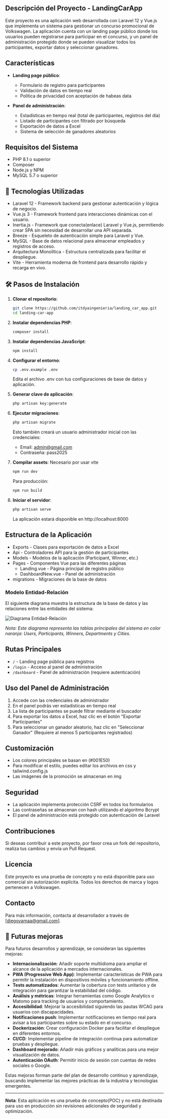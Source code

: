 ## Descripción del Proyecto - LandingCarApp

Este proyecto es una aplicación web desarrollada con Laravel 12 y Vue.js que implementa un sistema para gestionar un concurso promocional de Volkswagen. La aplicación cuenta con un landing page público donde los usuarios pueden registrarse para participar en el concurso, y un panel de administración protegido donde se pueden visualizar todos los participantes, exportar datos y seleccionar ganadores.

## Características

-   **Landing page público**:

    -   Formulario de registro para participantes
    -   Validación de datos en tiempo real
    -   Política de privacidad con aceptación de habeas data

-   **Panel de administración**:
    -   Estadísticas en tiempo real (total de participantes, registros del día)
    -   Listado de participantes con filtrado por búsqueda
    -   Exportación de datos a Excel
    -   Sistema de selección de ganadores aleatorios

## Requisitos del Sistema

-   PHP 8.1 o superior
-   Composer
-   Node.js y NPM
-   MySQL 5.7 o superior

## 🚀 Tecnologías Utilizadas

-   Laravel 12 - Framework backend para gestionar autenticación y lógica de negocio.
-   Vue.js 3 - Framework frontend para interacciones dinámicas con el usuario.
-   Inertia.js - Framework que conecta(enlace) Laravel y Vue.js, permitiendo crear SPA sin necesidad de desarrollar una API separada.
-   Breeze - Esqueleto de autenticación simple para Laravel y Vue.
-   MySQL - Base de datos relacional para almacenar empleados y registros de acceso.
-   Arquitectura Monolítica - Estructura centralizada para facilitar el despliegue.
-   Vite - Herramienta moderna de frontend para desarrollo rápido y recarga en vivo.

## 🛠 Pasos de Instalación

1. **Clonar el repositorio**:

    ```bash
    git clone https://github.com/itdyaingenieria/landing_car_app.git
    cd landing-car-app
    ```

2. **Instalar dependencias PHP**:

    ```bash
    composer install
    ```

3. **Instalar dependencias JavaScript**:

    ```bash
    npm install
    ```

4. **Configurar el entorno**:

    ```bash
    cp .env.example .env
    ```

    Edita el archivo .env con tus configuraciones de base de datos y aplicación.

5. **Generar clave de aplicación**:

    ```bash
    php artisan key:generate
    ```

6. **Ejecutar migraciones**:

    ```bash
    php artisan migrate
    ```

    Esto también creará un usuario administrador inicial con las credenciales:

    - Email: admin@gmail.com
    - Contraseña: pass2025

7. **Compilar assets**:
   Necesario por usar vite

    ```bash
    npm run dev
    ```

    Para producción:

    ```bash
    npm run build
    ```

8. **Iniciar el servidor**:
    ```bash
    php artisan serve
    ```
    La aplicación estará disponible en http://localhost:8000

## Estructura de la Aplicación

-   Exports - Clases para exportación de datos a Excel
-   Api - Controladores API para la gestión de participantes
-   Models - Modelos de la aplicación (Participant, Winner, etc.)
-   Pages - Componentes Vue para las diferentes páginas
    -   Landing.vue - Página principal de registro público
    -   DashboardNew.vue - Panel de administración
-   migrations - Migraciones de la base de datos

### Modelo Entidad-Relación

El siguiente diagrama muestra la estructura de la base de datos y las relaciones entre las entidades del sistema:

![Diagrama Entidad-Relación](/public/img/docs/er-diagram.png)

_Nota: Este diagrama representa las tablas principales del sistema en color naranja: Users, Participants, Winners, Departments y Cities._

## Rutas Principales

-   `/` - Landing page pública para registros
-   `/login` - Acceso al panel de administración
-   `/dashboard` - Panel de administración (requiere autenticación)

## Uso del Panel de Administración

1. Accede con las credenciales de administrador
2. En el panel podrás ver estadísticas en tiempo real
3. La lista de participantes se puede filtrar mediante el buscador
4. Para exportar los datos a Excel, haz clic en el botón "Exportar Participantes"
5. Para seleccionar un ganador aleatorio, haz clic en "Seleccionar Ganador"
   (Requiere al menos 5 participantes registrados)

## Customización

-   Los colores principales se basan en (#001E50)
-   Para modificar el estilo, puedes editar los archivos en css y tailwind.config.js
-   Las imágenes de la promoción se almacenan en img

## Seguridad

-   La aplicación implementa protección CSRF en todos los formularios
-   Las contraseñas se almacenan con hash utilizando el algoritmo Bcrypt
-   El panel de administración está protegido con autenticación de Laravel

## Contribuciones

Si deseas contribuir a este proyecto, por favor crea un fork del repositorio, realiza tus cambios y envía un Pull Request.

## Licencia

Este proyecto es una prueba de concepto y no está disponible para uso comercial sin autorización explícita. Todos los derechos de marca y logos pertenecen a Volkswagen.

## Contacto

Para más información, contacta al desarrollador a través de [diegoyamaa@gmail.com].

## 🚀 Futuras mejoras

Para futuros desarrollos y aprendizaje, se consideran las siguientes mejoras:

-   **Internacionalización**: Añadir soporte multiidioma para ampliar el alcance de la aplicación a mercados internacionales.
-   **PWA (Progressive Web App)**: Implementar características de PWA para permitir la instalación en dispositivos móviles y funcionamiento offline.
-   **Tests automatizados**: Aumentar la cobertura con tests unitarios y de integración para garantizar la estabilidad del código.
-   **Análisis y métricas**: Integrar herramientas como Google Analytics o Matomo para tracking de usuarios y comportamiento.
-   **Accesibilidad**: Mejorar la accesibilidad siguiendo las pautas WCAG para usuarios con discapacidades.
-   **Notificaciones push**: Implementar notificaciones en tiempo real para avisar a los participantes sobre su estado en el concurso.
-   **Dockerización**: Crear configuración Docker para facilitar el despliegue en diferentes entornos.
-   **CI/CD**: Implementar pipeline de integración continua para automatizar pruebas y despliegue.
-   **Dashboard mejorado**: Añadir más gráficos y analíticas para una mejor visualización de datos.
-   **Autenticación OAuth**: Permitir inicio de sesión con cuentas de redes sociales o Google.

Estas mejoras forman parte del plan de desarrollo continuo y aprendizaje, buscando implementar las mejores prácticas de la industria y tecnologías emergentes.

---

**Nota**: Esta aplicación es una prueba de concepto(POC) y no está destinada para uso en producción sin revisiones adicionales de seguridad y optimización.
